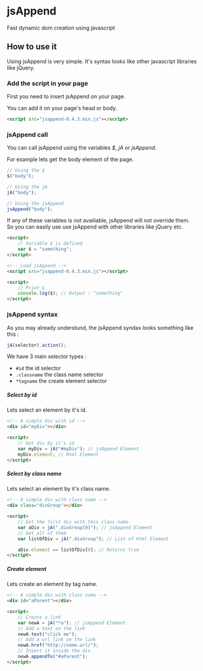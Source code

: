 # jsAppend
Fast dynamic dom creation using javascript


## How to use it

Using jsAppend is very simple. It's syntax looks like other javascript libraries like jQuery.



### Add the script in your page

First you need to insert jsAppend on your page.

You can add it on your page's head or body.

```html
<script src="jsappend-0.4.3.min.js"></script>
```


### jsAppend call

You can call jsAppend using the variables *$*, *jA* or *jsAppend*.

For example lets get the body element of the page.

```javascript
// Using the $
$("body");

// Using the jA
jA("body");

// Using the jsAppend
jsAppend("body"); 
```

If any of these variables is not availiable, jsAppend will not override them. So you can easily use use jsAppend with other libraries like jQuery etc.

```html
<script>
	// Variable $ is defined
	var $ = "something";
</script>

<!-- Load jsAppend -->
<script src="jsappend-0.4.3.min.js"></script>

<script>
	// Print $
	console.log($); // Output : "something"
</script> 
```


### jsAppend syntax

As you may already understund, the jsAppend syndax looks something like this :

```javascript
jA(selector).action();
```

We have 3 main selector types :
* `#id` the id selector
* `.classname` the class name selector
* `*tagname` the create element selector


##### Select by id

Lets select an element by it's id.

```html
<!-- A simple div with id -->
<div id="myDiv"></div>

<script>
	// Get div by it's id
	var myDiv = jA("#myDiv"); // jsAppend Element
	myDiv.element; // Html Element
</script> 
```


##### Select by class name

Lets select an element by it's class name.

```html
<!-- A simple div with class name -->
<div class="divGroup"></div>

<script>
	// Get the first div with this class name
	var aDiv = jA(".divGroup[0]"); // jsAppend Element
	// Get all of them
	var listOfDiv = jA(".divGroup"); // List of Html Element

	aDiv.element == listOfDiv[0]; // Returns true
</script> 
```


##### Create element

Lets create an element by tag name.

```html
<!-- A simple div with class name -->
<div id="aParent"></div>

<script>
	// Create a link
	var newA = jA("*a"); // jsAppend Element
	// Add a text on the link
	newA.text("click me");
	// Add a url link on the link
	newA.href("http://some.url/");
	// Insert it inside the div
	newA.appendTo("#aParent");
</script> 
```